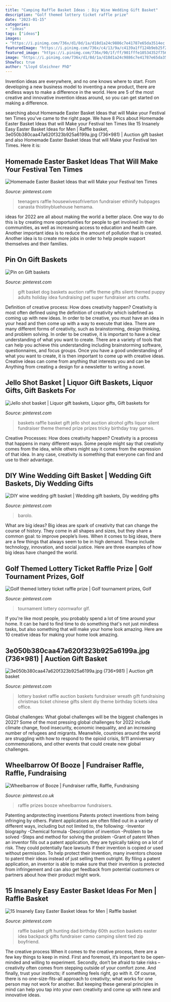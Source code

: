 ```yaml
---
title: "Camping Raffle Basket Ideas : Diy Wine Wedding Gift Basket"
description: "Golf themed lottery ticket raffle prize"
date: "2023-01-15"
categories:
- "ideas"
tags: ["ideas"]
images:
- "https://i.pinimg.com/736x/d1/8d/1a/d18d1a24c9886c7e41787e65da3514ec.jpg"
featuredImage: "https://i.pinimg.com/736x/c4/13/9a/c4139a1ff124b9eb25f2486f0f65dcee.jpg"
featured_image: "https://i.pinimg.com/736x/90/1f/ff/901fffe10534352f756b5d981aa41bc4.jpg"
image: "https://i.pinimg.com/736x/d1/8d/1a/d18d1a24c9886c7e41787e65da3514ec.jpg"
ShowToc: true
author: "Lloyd Gleichner PhD"
---
```



Invention ideas are everywhere, and no one knows where to start. From developing a new business model to inventing a new product, there are endless ways to make a difference in the world. Here are 5 of the most creative and innovative invention ideas around, so you can get started on making a difference.

	

		
searching about Homemade Easter Basket Ideas that will Make your Festival ten Times you've came to the right page. We have 8 Pics about Homemade Easter Basket Ideas that will Make your Festival ten Times like 15 Insanely Easy Easter Basket Ideas for Men | Raffle basket, 3e050b380caa47a620f323b925a6199a.jpg (736×981) | Auction gift basket and also Homemade Easter Basket Ideas that will Make your Festival ten Times. Here it is:
		
    
## Homemade Easter Basket Ideas That Will Make Your Festival Ten Times

<img loading=lazy src="https://i.pinimg.com/736x/d1/8d/1a/d18d1a24c9886c7e41787e65da3514ec.jpg" onerror="this.onerror=null;this.src='https://tse1.mm.bing.net/th?id=OIP.9tCMkwJvAiBItk0lKd87mAHaJ6&amp;pid=15.1';" alt="Homemade Easter Basket Ideas that will Make your Festival ten Times">

_Source: pinterest.com_

>teenagers raffle housewivesofriverton fundraiser ethinify hubpages canasta thistinybluehouse hemama. 

	

ideas for 2022 are all about making the world a better place. One way to do this is by creating more opportunities for people to get involved in their communities, as well as increasing access to education and health care. Another important idea is to reduce the amount of pollution that is created. Another idea is to create more jobs in order to help people support themselves and their families.

    
## Pin On Gift Baskets

<img loading=lazy src="https://i.pinimg.com/736x/90/1f/ff/901fffe10534352f756b5d981aa41bc4.jpg" onerror="this.onerror=null;this.src='https://tse4.mm.bing.net/th?id=OIP.OH6c2ps_z8D1Lo6mqAEv7AHaJ4&amp;pid=15.1';" alt="Pin on Gift baskets">

_Source: pinterest.com_

>gift basket dog baskets auction raffle theme gifts silent themed puppy adults holiday idea fundraising pet super fundraiser arts crafts. 

	

Definition of creative process: How does creativity happen?
Creativity is most often defined using the definition of creativity which isdefined as coming up with new ideas. In order to be creative, you must have an idea in your head and then come up with a way to execute that idea. There are many different forms of creativity, such as brainstorming, design thinking, and problem solving.
In order to be creative, it is important to have a clear understanding of what you want to create. There are a variety of tools that can help you achieve this understanding including brainstorming software, questionnaires, and focus groups. Once you have a good understanding of what you want to create, it is then important to come up with creative ideas. Creative ideas can come from anything that interests you and can be Anything from creating a design for a newsletter to writing a novel.

    
## Jello Shot Basket | Liquor Gift Baskets, Liquor Gifts, Gift Baskets For

<img loading=lazy src="https://i.pinimg.com/736x/37/9b/3f/379b3fa7c2e18aaed0b43e9e6f90045f.jpg" onerror="this.onerror=null;this.src='https://tse1.mm.bing.net/th?id=OIP.NqfoI2gmq2uHtjR4rfRoLQHaGo&amp;pid=15.1';" alt="Jello shot basket | Liquor gift baskets, Liquor gifts, Gift baskets for">

_Source: pinterest.com_

>baskets raffle basket gift jello shot auction alcohol gifts liquor silent fundraiser theme themed prize prizes tricky birthday tray games. 

	

Creative Processes: How does creativity happen?
Creativity is a process that happens in many different ways. Some people might say that creativity comes from the idea, while others might say it comes from the expression of that idea. In any case, creativity is something that everyone can find and use to their advantage.

    
## DIY Wine Wedding Gift Basket | Wedding Gift Baskets, Diy Wedding Gifts

<img loading=lazy src="https://i.pinimg.com/736x/65/fc/83/65fc83a3b300db7c72e95aa67343b436.jpg" onerror="this.onerror=null;this.src='https://tse4.mm.bing.net/th?id=OIP.RHwBPh7shPyFQGxtAE3WjwHaLH&amp;pid=15.1';" alt="DIY wine wedding gift basket | Wedding gift baskets, Diy wedding gifts">

_Source: pinterest.com_

>barolo. 

	

What are big ideas?
Big ideas are spark of creativity that can change the course of history. They come in all shapes and sizes, but they share a common goal: to improve people’s lives. When it comes to big ideas, there are a few things that always seem to be in high demand. These include technology, innovation, and social justice. Here are three examples of how big ideas have changed the world.

    
## Golf Themed Lottery Ticket Raffle Prize | Golf Tournament Prizes, Golf

<img loading=lazy src="https://i.pinimg.com/736x/53/c0/2f/53c02f773bba0517197e581a92c6c7e7.jpg" onerror="this.onerror=null;this.src='https://tse2.mm.bing.net/th?id=OIP.zP1xyQ_wDP2DzoDtU6pgwAHaJ3&amp;pid=15.1';" alt="Golf themed lottery ticket raffle prize | Golf tournament prizes, Golf">

_Source: pinterest.com_

>tournament lottery ozornwafor glf. 

	

If you're like most people, you probably spend a lot of time around your home. It can be hard to find time to do something that's not just mindless tasks, but also something that will make your home look amazing. Here are 10 creative ideas for making your home look amazing.

    
## 3e050b380caa47a620f323b925a6199a.jpg (736×981) | Auction Gift Basket

<img loading=lazy src="https://i.pinimg.com/736x/ca/c9/6c/cac96cff040620c17321130f55733ce9--chinese-auction-auction-projects.jpg" onerror="this.onerror=null;this.src='https://tse2.mm.bing.net/th?id=OIP.9eBGMbymQYKTIRatLI-qXQHaJ3&amp;pid=15.1';" alt="3e050b380caa47a620f323b925a6199a.jpg (736×981) | Auction gift basket">

_Source: pinterest.com_

>lottery basket raffle auction baskets fundraiser wreath gift fundraising christmas ticket chinese gifts silent diy theme birthday tickets idea office. 

	

Global challenges: What global challenges will be the biggest challenges in 2022?
Some of the most pressing global challenges for 2022 include climate change, food insecurity, economic inequality, and an increasing number of refugees and migrants. Meanwhile, countries around the world are struggling with how to respond to the opioid crisis, 9/11 anniversary commemorations, and other events that could create new global challenges.

    
## Wheelbarrow Of Booze | Fundraiser Raffle, Raffle, Fundraising

<img loading=lazy src="https://i.pinimg.com/736x/41/94/f8/4194f8355d130078b68800f3d9d75339.jpg" onerror="this.onerror=null;this.src='https://tse2.mm.bing.net/th?id=OIP.O7NUTuHHMyDLIYiYHAv-JwHaJ3&amp;pid=15.1';" alt="Wheelbarrow of Booze | Fundraiser raffle, Raffle, Fundraising">

_Source: pinterest.co.uk_

>raffle prizes booze wheelbarrow fundraisers. 

	

Patenting andprotecting inventions
Patents protect inventions from being infringing by others. Patent applications are often filled out in a variety of different ways, including but not limited to, the following: 
-Inventor biography 
-Chemical formula 
-Description of invention 
-Problem to be solved 
-Steps and method for solving the problem 
-Grant of patent 
When an inventor fills out a patent application, they are typically taking on a lot of risk. They could potentially face lawsuits if their invention is copied or used without permission. To help protect their invention, many inventors choose to patent their ideas instead of just selling them outright. By filing a patent application, an inventor is able to make sure that their invention is protected from infringement and can also get feedback from potential customers or partners about how their product might work.

    
## 15 Insanely Easy Easter Basket Ideas For Men | Raffle Basket

<img loading=lazy src="https://i.pinimg.com/736x/c4/13/9a/c4139a1ff124b9eb25f2486f0f65dcee.jpg" onerror="this.onerror=null;this.src='https://tse4.mm.bing.net/th?id=OIP.srWYeLnBxWzLm9AO_oLdTQHaJ4&amp;pid=15.1';" alt="15 Insanely Easy Easter Basket Ideas for Men | Raffle basket">

_Source: pinterest.com_

>raffle basket gift hunting dad birthday 60th auction baskets easter idea backpack gifts fundraiser camo camping silent tied zip boyfriend. 

	

The creative process
When it comes to the creative process, there are a few key things to keep in mind. First and foremost, it’s important to be open-minded and willing to experiment. Secondly, don’t be afraid to take risks – creativity often comes from stepping outside of your comfort zone. And finally, trust your instincts; if something feels right, go with it.
Of course, there is no one-size-fits-all approach to creativity; what works for one person may not work for another. But keeping these general principles in mind can help you tap into your own creativity and come up with new and innovative ideas.

